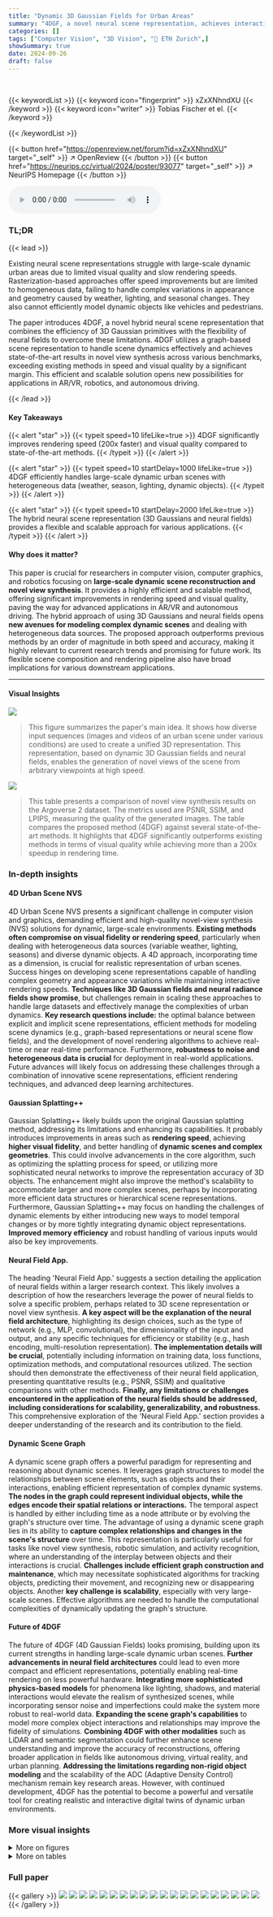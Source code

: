 ```yaml
---
title: "Dynamic 3D Gaussian Fields for Urban Areas"
summary: "4DGF, a novel neural scene representation, achieves interactive-speed novel view synthesis for large-scale dynamic urban areas by efficiently combining 3D Gaussians and neural fields."
categories: []
tags: ["Computer Vision", "3D Vision", "🏢 ETH Zurich",]
showSummary: true
date: 2024-09-26
draft: false
---
```


<br>

{{< keywordList >}}
{{< keyword icon="fingerprint" >}} xZxXNhndXU {{< /keyword >}}
{{< keyword icon="writer" >}} Tobias Fischer et el. {{< /keyword >}}
 
{{< /keywordList >}}

{{< button href="https://openreview.net/forum?id=xZxXNhndXU" target="_self" >}}
↗ OpenReview
{{< /button >}}
{{< button href="https://neurips.cc/virtual/2024/poster/93077" target="_self" >}}
↗ NeurIPS Homepage
{{< /button >}}


<audio controls>
    <source src="https://ai-paper-reviewer.com/xZxXNhndXU/podcast.wav" type="audio/wav">
    Your browser does not support the audio element.
</audio>


### TL;DR


{{< lead >}}

Existing neural scene representations struggle with large-scale dynamic urban areas due to limited visual quality and slow rendering speeds.  Rasterization-based approaches offer speed improvements but are limited to homogeneous data, failing to handle complex variations in appearance and geometry caused by weather, lighting, and seasonal changes.  They also cannot efficiently model dynamic objects like vehicles and pedestrians.

The paper introduces 4DGF, a novel hybrid neural scene representation that combines the efficiency of 3D Gaussian primitives with the flexibility of neural fields to overcome these limitations.  4DGF utilizes a graph-based scene representation to handle scene dynamics effectively and achieves state-of-the-art results in novel view synthesis across various benchmarks, exceeding existing methods in speed and visual quality by a significant margin.  This efficient and scalable solution opens new possibilities for applications in AR/VR, robotics, and autonomous driving.

{{< /lead >}}


#### Key Takeaways

{{< alert "star" >}}
{{< typeit speed=10 lifeLike=true >}} 4DGF significantly improves rendering speed (200x faster) and visual quality compared to state-of-the-art methods. {{< /typeit >}}
{{< /alert >}}

{{< alert "star" >}}
{{< typeit speed=10 startDelay=1000 lifeLike=true >}} 4DGF efficiently handles large-scale dynamic urban scenes with heterogeneous data (weather, season, lighting, dynamic objects). {{< /typeit >}}
{{< /alert >}}

{{< alert "star" >}}
{{< typeit speed=10 startDelay=2000 lifeLike=true >}} The hybrid neural scene representation (3D Gaussians and neural fields) provides a flexible and scalable approach for various applications. {{< /typeit >}}
{{< /alert >}}

#### Why does it matter?
This paper is crucial for researchers in computer vision, computer graphics, and robotics focusing on **large-scale dynamic scene reconstruction and novel view synthesis**.  It provides a highly efficient and scalable method, offering significant improvements in rendering speed and visual quality, paving the way for advanced applications in AR/VR and autonomous driving. The hybrid approach of using 3D Gaussians and neural fields opens **new avenues for modeling complex dynamic scenes** and dealing with heterogeneous data sources.  The proposed approach outperforms previous methods by an order of magnitude in both speed and accuracy, making it highly relevant to current research trends and promising for future work.  Its flexible scene composition and rendering pipeline also have broad implications for various downstream applications.

------
#### Visual Insights



![](https://ai-paper-reviewer.com/xZxXNhndXU/figures_0_1.jpg)

> This figure summarizes the paper's main idea.  It shows how diverse input sequences (images and videos of an urban scene under various conditions) are used to create a unified 3D representation. This representation, based on dynamic 3D Gaussian fields and neural fields, enables the generation of novel views of the scene from arbitrary viewpoints at high speed.





![](https://ai-paper-reviewer.com/xZxXNhndXU/tables_6_1.jpg)

> This table presents a comparison of novel view synthesis results on the Argoverse 2 dataset.  The metrics used are PSNR, SSIM, and LPIPS, measuring the quality of the generated images.  The table compares the proposed method (4DGF) against several state-of-the-art methods. It highlights that 4DGF significantly outperforms existing methods in terms of visual quality while achieving more than a 200x speedup in rendering time.





### In-depth insights


#### 4D Urban Scene NVS
4D Urban Scene NVS presents a significant challenge in computer vision and graphics, demanding efficient and high-quality novel-view synthesis (NVS) solutions for dynamic, large-scale environments.  **Existing methods often compromise on visual fidelity or rendering speed**, particularly when dealing with heterogeneous data sources (variable weather, lighting, seasons) and diverse dynamic objects.  A 4D approach, incorporating time as a dimension, is crucial for realistic representation of urban scenes.  Success hinges on developing scene representations capable of handling complex geometry and appearance variations while maintaining interactive rendering speeds.  **Techniques like 3D Gaussian fields and neural radiance fields show promise**, but challenges remain in scaling these approaches to handle large datasets and effectively manage the complexities of urban dynamics.  **Key research questions include:** the optimal balance between explicit and implicit scene representations, efficient methods for modeling scene dynamics (e.g., graph-based representations or neural scene flow fields), and the development of novel rendering algorithms to achieve real-time or near real-time performance.  Furthermore, **robustness to noise and heterogeneous data is crucial** for deployment in real-world applications.  Future advances will likely focus on addressing these challenges through a combination of innovative scene representations, efficient rendering techniques, and advanced deep learning architectures.

#### Gaussian Splatting++
Gaussian Splatting++ likely builds upon the original Gaussian splatting method, addressing its limitations and enhancing its capabilities.  It probably introduces improvements in areas such as **rendering speed**, achieving **higher visual fidelity**, and better handling of **dynamic scenes and complex geometries**. This could involve advancements in the core algorithm, such as optimizing the splatting process for speed, or utilizing more sophisticated neural networks to improve the representation accuracy of 3D objects.  The enhancement might also improve the method's scalability to accommodate larger and more complex scenes, perhaps by incorporating more efficient data structures or hierarchical scene representations.  Furthermore, Gaussian Splatting++ may focus on handling the challenges of dynamic elements by either introducing new ways to model temporal changes or by more tightly integrating dynamic object representations.  **Improved memory efficiency** and robust handling of various inputs would also be key improvements.

#### Neural Field App.
The heading 'Neural Field App.' suggests a section detailing the application of neural fields within a larger research context.  This likely involves a description of how the researchers leverage the power of neural fields to solve a specific problem, perhaps related to 3D scene representation or novel view synthesis.  **A key aspect will be the explanation of the neural field architecture**, highlighting its design choices, such as the type of network (e.g., MLP, convolutional), the dimensionality of the input and output, and any specific techniques for efficiency or stability (e.g., hash encoding, multi-resolution representation). **The implementation details will be crucial**, potentially including information on training data, loss functions, optimization methods, and computational resources utilized. The section should then demonstrate the effectiveness of their neural field application, presenting quantitative results (e.g., PSNR, SSIM) and qualitative comparisons with other methods.  **Finally, any limitations or challenges encountered in the application of the neural fields should be addressed, including considerations for scalability, generalizability, and robustness.**  This comprehensive exploration of the 'Neural Field App.' section provides a deeper understanding of the research and its contribution to the field.

#### Dynamic Scene Graph
A dynamic scene graph offers a powerful paradigm for representing and reasoning about dynamic scenes.  It leverages graph structures to model the relationships between scene elements, such as objects and their interactions, enabling efficient representation of complex dynamic systems.  **The nodes in the graph could represent individual objects, while the edges encode their spatial relations or interactions.**  The temporal aspect is handled by either including time as a node attribute or by evolving the graph's structure over time. The advantage of using a dynamic scene graph lies in its ability to **capture complex relationships and changes in the scene's structure** over time.  This representation is particularly useful for tasks like novel view synthesis, robotic simulation, and activity recognition, where an understanding of the interplay between objects and their interactions is crucial.  **Challenges include efficient graph construction and maintenance**, which may necessitate sophisticated algorithms for tracking objects, predicting their movement, and recognizing new or disappearing objects.  Another **key challenge is scalability**, especially with very large-scale scenes.  Effective algorithms are needed to handle the computational complexities of dynamically updating the graph's structure.

#### Future of 4DGF
The future of 4DGF (4D Gaussian Fields) looks promising, building upon its current strengths in handling large-scale dynamic urban scenes.  **Further advancements in neural field architectures** could lead to even more compact and efficient representations, potentially enabling real-time rendering on less powerful hardware. **Integrating more sophisticated physics-based models** for phenomena like lighting, shadows, and material interactions would elevate the realism of synthesized scenes, while incorporating sensor noise and imperfections could make the system more robust to real-world data.  **Expanding the scene graph's capabilities** to model more complex object interactions and relationships may improve the fidelity of simulations.  **Combining 4DGF with other modalities** such as LiDAR and semantic segmentation could further enhance scene understanding and improve the accuracy of reconstructions, offering broader application in fields like autonomous driving, virtual reality, and urban planning.  **Addressing the limitations regarding non-rigid object modeling** and the scalability of the ADC (Adaptive Density Control) mechanism remain key research areas. However, with continued development, 4DGF has the potential to become a powerful and versatile tool for creating realistic and interactive digital twins of dynamic urban environments.


### More visual insights

<details>
<summary>More on figures
</summary>


![](https://ai-paper-reviewer.com/xZxXNhndXU/figures_3_1.jpg)

> This figure illustrates the overall process of rendering an image using the proposed 4DGF method. It starts with a scene graph representing the scene's configuration, including latent codes and transformations for dynamic objects.  This graph determines which 3D Gaussians are active and feed into neural fields that predict color, opacity corrections for static elements, and deformations for dynamic objects. The results are combined to generate the final rendered image.


![](https://ai-paper-reviewer.com/xZxXNhndXU/figures_9_1.jpg)

> This figure provides a qualitative comparison of the proposed 4DGF method against two state-of-the-art methods, SUDS and ML-NSG, on the Argoverse 2 dataset.  The comparison showcases RGB images and depth maps, highlighting the superior visual quality and detail preservation of 4DGF, especially in challenging areas such as the residential and downtown areas within the dataset.


![](https://ai-paper-reviewer.com/xZxXNhndXU/figures_9_2.jpg)

> This figure shows a sequence of images generated by the model, demonstrating its ability to accurately represent the articulated motion of a person getting out of a car and walking away. The red box highlights the person for better tracking of their movements.


![](https://ai-paper-reviewer.com/xZxXNhndXU/figures_16_1.jpg)

> This figure compares the qualitative results of novel view synthesis on the Argoverse 2 dataset.  It showcases the superior sharpness and reduced artifacts produced by the proposed 4DGF method compared to existing methods (SUDS [16] and ML-NSG [17]). The comparison highlights the improved rendering of both dynamic (moving objects) and static (stationary objects) elements in the scene, particularly in areas with transient geometry (elements that change over time, such as tree branches).


![](https://ai-paper-reviewer.com/xZxXNhndXU/figures_17_1.jpg)

> This figure shows a comparison of the results obtained using the full model and a model without transient geometry.  The full model correctly renders transient objects such as a banner and trees.  The model without transient geometry has missing objects and artifacts.  The comparison is done for both RGB and depth images.


![](https://ai-paper-reviewer.com/xZxXNhndXU/figures_18_1.jpg)

> This figure compares the efficiency of using neural fields versus spherical harmonics for rendering.  It shows that while spherical harmonics are faster for individual queries, the overall runtime difference is not significant due to other computational factors in the rendering pipeline.  The neural field approach offers greater flexibility in representing complex scenes and appearance variations, making it more suitable for large-scale, dynamic urban scene rendering.


![](https://ai-paper-reviewer.com/xZxXNhndXU/figures_18_2.jpg)

> This figure shows a histogram of the mean 3D Gaussian scales used in the model trained on the Argoverse 2 dataset. The x-axis represents the mean scale (in logarithmic scale), and the y-axis represents the frequency (also in logarithmic scale). The histogram shows that most of the 3D Gaussians have small scales, with only a few outliers having very large scales. The scene is approximately bounded within [-1, 1].


![](https://ai-paper-reviewer.com/xZxXNhndXU/figures_20_1.jpg)

> This figure compares the qualitative novel view synthesis results of three different methods (SUDS [16], ML-NSG [17], and 4DGF (Ours)) against the ground truth on the Argoverse 2 dataset.  The top two rows show examples from a residential area, while the bottom two rows showcase examples from a downtown area. The comparison highlights the differences in visual quality, specifically in terms of sharpness, artifact reduction, and overall fidelity to the ground truth.  4DGF demonstrates superior performance in generating sharper, more realistic images compared to the other two methods.


![](https://ai-paper-reviewer.com/xZxXNhndXU/figures_21_1.jpg)

> This figure shows qualitative results of the proposed method on the Waymo Open dataset. The figure shows a sequence of images rendering a street scene with pedestrians.  The results demonstrate the model's ability to accurately model articulated motion (pedestrians walking and carrying objects) and non-rigid deformations.  It highlights that the model can faithfully generate novel views of dynamic scenes.


</details>




<details>
<summary>More on tables
</summary>


![](https://ai-paper-reviewer.com/xZxXNhndXU/tables_7_1.jpg)
> This table presents the results of novel view synthesis experiments conducted on the KITTI and VKITTI2 datasets.  The results compare the performance of the proposed 4DGF method against several state-of-the-art techniques, using PSNR, SSIM, and LPIPS metrics.  The comparison is performed at three different training view fractions (75%, 50%, and 25%) to demonstrate the robustness and scalability of 4DGF across varying data conditions.

![](https://ai-paper-reviewer.com/xZxXNhndXU/tables_7_2.jpg)
> This table compares the performance of different novel view synthesis methods on the KITTI dataset.  The methods are evaluated using the PSNR, SSIM, and LPIPS metrics, which measure the visual quality of the generated images. The table specifically uses a data split from a different paper ([77]) and includes a baseline ([83]).  The results show that the proposed method, 4DGF, outperforms existing methods on this benchmark.

![](https://ai-paper-reviewer.com/xZxXNhndXU/tables_7_3.jpg)
> This table shows the results of novel view synthesis on the Waymo Open dataset using the Dynamic-32 split.  The table compares the performance of the proposed 4DGF method against other state-of-the-art methods, focusing on PSNR, SSIM, and rendering speed.  It highlights the superior performance of 4DGF, particularly in maintaining high visual quality in dynamic areas, which is a common problem for other methods. The rendering speed of 4DGF is significantly faster than the other methods presented.

![](https://ai-paper-reviewer.com/xZxXNhndXU/tables_8_1.jpg)
> This table presents a comparison of novel view synthesis results on the Argoverse 2 dataset.  It compares the proposed 4DGF method against several state-of-the-art techniques, evaluating performance using PSNR, SSIM, and LPIPS metrics.  A key finding is that 4DGF significantly outperforms existing methods in terms of both visual quality (PSNR, SSIM, LPIPS) and rendering speed.

![](https://ai-paper-reviewer.com/xZxXNhndXU/tables_8_2.jpg)
> This table presents a comparison of novel view synthesis results on the Argoverse 2 dataset.  It compares the proposed 4DGF method against several state-of-the-art techniques using metrics such as PSNR, SSIM, and LPIPS. The table highlights 4DGF's significant improvements in visual quality and rendering speed.  The results demonstrate that 4DGF achieves a substantial improvement over existing methods, exceeding them by over 3 dB in PSNR while achieving more than a 200x speed increase. This showcases the efficiency and effectiveness of the proposed 4DGF approach for novel view synthesis in large-scale, dynamic urban environments.

![](https://ai-paper-reviewer.com/xZxXNhndXU/tables_15_1.jpg)
> This table presents a comparison of novel view synthesis results on the Argoverse 2 dataset.  It compares the proposed 4DGF method against several state-of-the-art techniques, evaluating performance based on PSNR, SSIM, LPIPS, and rendering speed. The results show that 4DGF significantly outperforms existing methods in terms of visual quality (PSNR, SSIM, LPIPS) and achieves a more than 200x speedup in rendering.

![](https://ai-paper-reviewer.com/xZxXNhndXU/tables_18_1.jpg)
> This table presents ablation studies on two aspects of the model: (a) the impact of using 3D bounding box annotations from a pre-trained 3D tracker and (b) the effect of including the deformation head for non-rigid object motion modeling.  The results show that the model performs well even with noisy inputs from the 3D tracker and that including the deformation head improves performance.

![](https://ai-paper-reviewer.com/xZxXNhndXU/tables_18_2.jpg)
> This table presents the results of ablation studies conducted to evaluate the impact of different design choices on the overall performance of the proposed 4DGF model.  Specifically, it investigates the effects of using 3D bounding boxes for dynamic object representation and the inclusion of a deformation head for modeling non-rigid object motion. Part (a) compares the results on a single residential sequence and the full dataset, while part (b) focuses on a subset of the data with a higher concentration of non-rigid objects.

![](https://ai-paper-reviewer.com/xZxXNhndXU/tables_18_3.jpg)
> This table presents the ablation study comparing the performance of vanilla Adaptive Density Control (ADC) against the modified ADC proposed in the paper. The comparison is done on a single sequence setting using PSNR, SSIM, LPIPS, and the total number of 3D Gaussians and object 3D Gaussians. The results show that the modified ADC outperforms the vanilla version in terms of image quality metrics and results in a higher number of 3D Gaussians, especially for object 3D Gaussians.

</details>




### Full paper

{{< gallery >}}
<img src="https://ai-paper-reviewer.com/xZxXNhndXU/1.png" class="grid-w50 md:grid-w33 xl:grid-w25" />
<img src="https://ai-paper-reviewer.com/xZxXNhndXU/2.png" class="grid-w50 md:grid-w33 xl:grid-w25" />
<img src="https://ai-paper-reviewer.com/xZxXNhndXU/3.png" class="grid-w50 md:grid-w33 xl:grid-w25" />
<img src="https://ai-paper-reviewer.com/xZxXNhndXU/4.png" class="grid-w50 md:grid-w33 xl:grid-w25" />
<img src="https://ai-paper-reviewer.com/xZxXNhndXU/5.png" class="grid-w50 md:grid-w33 xl:grid-w25" />
<img src="https://ai-paper-reviewer.com/xZxXNhndXU/6.png" class="grid-w50 md:grid-w33 xl:grid-w25" />
<img src="https://ai-paper-reviewer.com/xZxXNhndXU/7.png" class="grid-w50 md:grid-w33 xl:grid-w25" />
<img src="https://ai-paper-reviewer.com/xZxXNhndXU/8.png" class="grid-w50 md:grid-w33 xl:grid-w25" />
<img src="https://ai-paper-reviewer.com/xZxXNhndXU/9.png" class="grid-w50 md:grid-w33 xl:grid-w25" />
<img src="https://ai-paper-reviewer.com/xZxXNhndXU/10.png" class="grid-w50 md:grid-w33 xl:grid-w25" />
<img src="https://ai-paper-reviewer.com/xZxXNhndXU/11.png" class="grid-w50 md:grid-w33 xl:grid-w25" />
<img src="https://ai-paper-reviewer.com/xZxXNhndXU/12.png" class="grid-w50 md:grid-w33 xl:grid-w25" />
<img src="https://ai-paper-reviewer.com/xZxXNhndXU/13.png" class="grid-w50 md:grid-w33 xl:grid-w25" />
<img src="https://ai-paper-reviewer.com/xZxXNhndXU/14.png" class="grid-w50 md:grid-w33 xl:grid-w25" />
<img src="https://ai-paper-reviewer.com/xZxXNhndXU/15.png" class="grid-w50 md:grid-w33 xl:grid-w25" />
<img src="https://ai-paper-reviewer.com/xZxXNhndXU/16.png" class="grid-w50 md:grid-w33 xl:grid-w25" />
<img src="https://ai-paper-reviewer.com/xZxXNhndXU/17.png" class="grid-w50 md:grid-w33 xl:grid-w25" />
<img src="https://ai-paper-reviewer.com/xZxXNhndXU/18.png" class="grid-w50 md:grid-w33 xl:grid-w25" />
<img src="https://ai-paper-reviewer.com/xZxXNhndXU/19.png" class="grid-w50 md:grid-w33 xl:grid-w25" />
<img src="https://ai-paper-reviewer.com/xZxXNhndXU/20.png" class="grid-w50 md:grid-w33 xl:grid-w25" />
{{< /gallery >}}